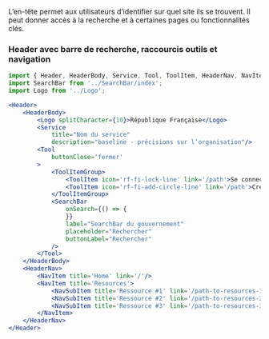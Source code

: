 L’en-tête permet aux utilisateurs d’identifier sur quel site ils se trouvent. Il peut donner accès à la recherche et à certaines pages ou fonctionnalités clés.

### Header avec barre de recherche, raccourcis outils et navigation

```jsx noeditor
import { Header, HeaderBody, Service, Tool, ToolItem, HeaderNav, NavItem, NavSubItem, ToolItemGroup } from '.';
import SearchBar from '../SearchBar/index';
import Logo from '../Logo';

<Header>
    <HeaderBody>
        <Logo splitCharacter={10}>République Française</Logo>
        <Service
            title="Nom du service"
            description="baseline - précisions sur l‘organisation"/>
        <Tool
            buttonClose='fermer'
        >
            <ToolItemGroup>
                <ToolItem icon='rf-fi-lock-line' link='/path'>Se connecter</ToolItem>
                <ToolItem icon='rf-fi-add-circle-line' link='/path'>Créer un espace</ToolItem>
            </ToolItemGroup>
            <SearchBar
                onSearch={() => {
                }}
                label="SearchBar du gouvernement"
                placeholder="Rechercher"
                buttonLabel="Rechercher"
            />
        </Tool>
    </HeaderBody>
    <HeaderNav>
        <NavItem title='Home' link='/'/>
        <NavItem title='Resources'>
            <NavSubItem title='Ressource #1' link='/path-to-resources-1'/>
            <NavSubItem title='Ressource #2' link='/path-to-resources-2'/>
            <NavSubItem title='Ressource #3' link='/path-to-resources-3'/>
        </NavItem>
    </HeaderNav>
</Header>
```
